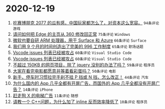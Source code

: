 # 2020-12-19

1. [吃赛博朋克 2077 的瓜有感，中国玩家都怎么了，对资本这么宽容。](https://www.v2ex.com/t/736999) ``94条评论`` ``游戏``
1. [请问如何把 Edge 的主页从 360 修改回正常](https://www.v2ex.com/t/736961) ``75条评论`` ``Windows``
1. [微软也要自研 ARM 处理器，用于 Surface 和 Azure](https://www.v2ex.com/t/736954) ``66条评论`` ``Surface``
1. [我们用 9 个月的时间创造出了完美的 996 工作制度](https://www.v2ex.com/t/737054) ``65条评论`` ``职场话题``
1. [Vscode issues 列表已经被攻占](https://www.v2ex.com/t/737099) ``60条评论`` ``Visual Studio Code``
1. [Vscode issues 列表已经被攻占](https://www.v2ex.com/t/737099) ``60条评论`` ``Visual Studio Code``
1. [不超过 150KB 的网页项目，除了 jquery 没别的办法了吗？](https://www.v2ex.com/t/737048) ``59条评论`` ``程序员``
1. [大家在看完电影都愿意并等着看彩蛋吗？](https://www.v2ex.com/t/736956) ``50条评论`` ``电影``
1. [新手，停车时习惯拉完手刹不挂 P 挡或 N 挡，怎么改正！](https://www.v2ex.com/t/736988) ``44条评论`` ``汽车``
1. [为什么国内的 App 几乎全都有开屏广告，而国外的 App 几乎全都没有开屏广告？](https://www.v2ex.com/t/737098) ``14条评论`` ``iPhone``
1. [赶走狗 X 的电梯广告](https://www.v2ex.com/t/737088) ``11条评论`` ``随想``
1. [请教一个 C++问题，为什么加了 inline 反而效率降低了](https://www.v2ex.com/t/737087) ``10条评论`` ``程序员``
